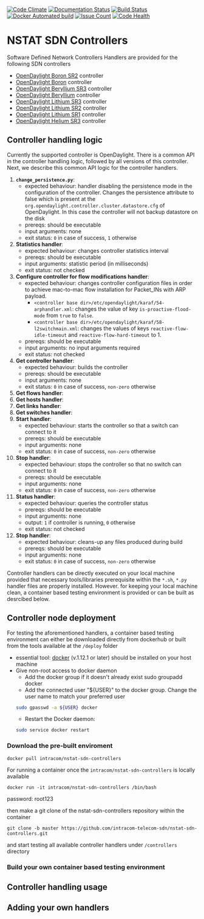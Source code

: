 [![Code Climate](https://codeclimate.com/github/intracom-telecom-sdn/nstat-sdn-controllers/badges/gpa.svg)](https://codeclimate.com/github/intracom-telecom-sdn/nstat-sdn-controllers)
[![Documentation Status](https://readthedocs.org/projects/nstat-sdn-controller-handlers/badge/?version=latest)](http://nstat-sdn-controller-handlers.readthedocs.io/en/latest/?badge=latest)
[![Build Status](https://travis-ci.org/intracom-telecom-sdn/nstat-sdn-controllers.svg?branch=master)](https://travis-ci.org/intracom-telecom-sdn/nstat-sdn-controllers)
[![Docker Automated build](https://img.shields.io/docker/automated/jrottenberg/ffmpeg.svg?maxAge=2592000)](https://hub.docker.com/r/intracom/nstat-sdn-controllers/)
[![Issue Count](https://codeclimate.com/github/intracom-telecom-sdn/nstat-sdn-controllers/badges/issue_count.svg)](https://codeclimate.com/github/intracom-telecom-sdn/nstat-sdn-controllers)
[![Code Health](https://landscape.io/github/intracom-telecom-sdn/nstat-sdn-controllers/master/landscape.svg?style=flat)](https://landscape.io/github/intracom-telecom-sdn/nstat-sdn-controllers/master)

# NSTAT SDN Controllers

Software Defined Network Controllers Handlers are provided for the following SDN controllers

*  [OpenDaylight Boron SR2](https://nexus.opendaylight.org/content/groups/public/org/opendaylight/integration/distribution-karaf/0.5.2-Boron-SR2/distribution-karaf-0.5.2-Boron-SR2.zip) controller
*  [OpenDaylight Boron](https://nexus.opendaylight.org/content/groups/public/org/opendaylight/integration/distribution-karaf/0.5.0-Boron/distribution-karaf-0.5.0-Boron.zip) controller
*  [OpenDaylight Beryllium SR3](https://nexus.opendaylight.org/content/repositories/public/org/opendaylight/integration/distribution-karaf/0.4.3-Beryllium-SR3/distribution-karaf-0.4.3-Beryllium-SR3.zip) controller
*  [OpenDaylight Beryllium](https://nexus.opendaylight.org/content/groups/public/org/opendaylight/integration/distribution-karaf/0.4.0-Beryllium/distribution-karaf-0.4.0-Beryllium.zip) controller
*  [OpenDaylight Lithium SR3](https://nexus.opendaylight.org/content/groups/public/org/opendaylight/integration/distribution-karaf/0.3.3-Lithium-SR3/distribution-karaf-0.3.3-Lithium-SR3.zip) controller
*  [OpenDaylight Lithium SR2](https://nexus.opendaylight.org/content/groups/public/org/opendaylight/integration/distribution-karaf/0.3.2-Lithium-SR2/distribution-karaf-0.3.2-Lithium-SR2.zip) controller
*  [OpenDaylight Lithium SR1](https://nexus.opendaylight.org/content/groups/public/org/opendaylight/integration/distribution-karaf/0.3.1-Lithium-SR1/distribution-karaf-0.3.1-Lithium-SR1.zip) controller
*  [OpenDaylight Helium SR3](https://nexus.opendaylight.org/content/groups/public/org/opendaylight/integration/distribution-karaf/0.2.3-Helium-SR3/distribution-karaf-0.2.3-Helium-SR3.zip) controller

## Controller handling logic

Currently the supported controller is OpenDaylight. There is a common API in
the controller handling logic, followed by all versions of this controller.
Next, we describe this common API logic for the controller handlers.

1. **```change_persistence.py```**:
    - expected behaviour: handler disabling the persistence mode in the configuration
    of the controller. Changes the persistence attribute to false which is
    present at the ```org.opendaylight.controller.cluster.datastore.cfg``` of
    OpenDaylight. In this case the controller will not backup datastore on the disk
    - prereqs: should be executable
    - input arguments: none
    - exit status:  `0` in case of success, `1` otherwise
1. **Statistics handler**:
    - expected behaviour: changes controller statistics interval
    - prereqs: should be executable
    - input arguments: statistic period (in milliseconds)
    - exit status: not checked
1. **Configure controller for flow modifications handler**:
    - expected behaviour: changes controller configuration files in order to
    achieve mac-to-mac flow installation for Packet_INs with ARP payload.
      - `<controller base dir>/etc/opendaylight/karaf/54-arphandler.xml`:
      changes the value of key `is-proactive-flood-mode` from `true` to `false`.
      - `<controller base dir>/etc/opendaylight/karaf/58-l2switchmain.xml`:
      changes the values of keys `reactive-flow-idle-timeout` and
      `reactive-flow-hard-timeout` to 1.
    - prereqs: should be executable
    - input arguments: no input arguments required
    - exit status: not checked
1. **Get controller handler**:
    - expected behaviour: builds the controller
    - prereqs: should be executable
    - input arguments: none
    - exit status: `0` in case of success, `non-zero` otherwise
1. **Get flows handler**:
1. **Get hosts handler**:
1. **Get links handler**:
1. **Get switches handler**:
1. **Start handler**:
    - expected behaviour: starts the controller so that a switch can connect to
      it
    - prereqs: should be executable
    - input arguments: none
    - exit status: `0` in case of success, `non-zero` otherwise
1. **Stop handler**:
    - expected behaviour: stops the controller so that no switch can connect to
      it
    - prereqs: should be executable
    - input arguments: none
    - exit status: `0` in case of success, `non-zero` otherwise
1. **Status handler**:
    - expected behaviour: queries the controller status
    - prereqs: should be executable
    - input arguments: none
    - output: `1` if controller is running, `0` otherwise
    - exit status: not checked
1. **Stop handler**:
    - expected behaviour: cleans-up any files produced during build
    - prereqs: should be executable
    - input arguments: none
    - exit status: `0` in case of success, `non-zero` otherwise

Controller handlers can be directly executed on your local machine provided
that necessary tools/libraries prerequisite within the ```*.sh```, ```*.py```
handler files are properly installed. However. for keeping your local machine
clean, a container based testing environment is provided or can be built as
desrcibed below.

## Controller node deployment

For testing the aforementioned handlers, a container based testing environment
can either be downloaded directly from dockerhub or built from the tools
available at the ```/deploy``` folder

- essential tool: [docker](https://docs.docker.com/engine/installation/) (v.1.12.1 or later)
should be installed on your host machine
- Give non-root access to docker daemon
    * Add the docker group if it doesn't already exist sudo groupadd docker
    * Add the connected user "${USER}" to the docker group. Change the user name to
match your preferred user
    ```bash
    sudo gpasswd -a ${USER} docker
    ```
    * Restart the Docker daemon:
    ```bash
    sudo service docker restart
    ```

### Download the pre-built enviroment

```bash
docker pull intracom/nstat-sdn-controllers
```
For running a container once the ```intracom/nstat-sdn-controllers``` is locally
available

```
docker run -it intracom/nstat-sdn-controllers /bin/bash
```

password: root123

then make a git clone of the nstat-sdn-controllers repository within the container

```
git clone -b master https://github.com/intracom-telecom-sdn/nstat-sdn-controllers.git
```

and start testing all available controller handlers under ```/controllers``` directory


### Build your own container based testing environment




## Controller handling usage


## Adding your own handlers






